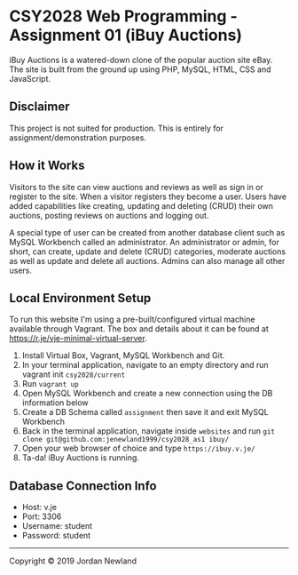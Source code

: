 # CSY2028 Web Programming - Assignment 01 (iBuy Auctions)

iBuy Auctions is a watered-down clone of the popular auction site eBay. The site is built from the ground up using PHP, MySQL, HTML, CSS and JavaScript.

## Disclaimer

This project is not suited for production. This is entirely for assignment/demonstration purposes.

## How it Works

Visitors to the site can view auctions and reviews as well as sign in or register to the site. When a visitor registers they become a user. Users have added capabilities like creating, updating and deleting (CRUD) their own auctions, posting reviews on auctions and logging out.

A special type of user can be created from another database client such as MySQL Workbench called an administrator. An administrator or admin, for short, can create, update and delete (CRUD) categories, moderate auctions as well as update and delete all auctions. Admins can also manage all other users.

## Local Environment Setup

To run this website I'm using a pre-built/configured virtual machine available through Vagrant. The box and details about it can be found at <https://r.je/vje-minimal-virtual-server>.

1. Install Virtual Box, Vagrant, MySQL Workbench and Git.
2. In your terminal application, navigate to an empty directory and run vagrant init `csy2028/current`
3. Run `vagrant up`
4. Open MySQL Workbench and create a new connection using the DB information below
5. Create a DB Schema called `assignment` then save it and exit MySQL Workbench
6. Back in the terminal application, navigate inside `websites` and run `git clone git@github.com:jenewland1999/csy2028_as1 ibuy/`
7. Open your web browser of choice and type `https://ibuy.v.je/`
8. Ta-da! iBuy Auctions is running.

## Database Connection Info

- Host: v.je
- Port: 3306
- Username: student
- Password: student

---

Copyright &copy; 2019 Jordan Newland
